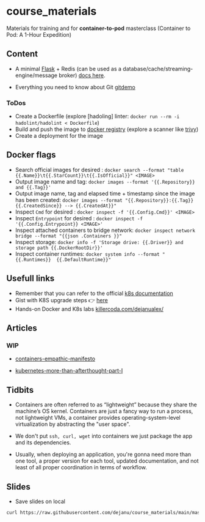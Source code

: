 # course_materials
Materials for training and for **container-to-pod** masterclass (Container to Pod: A 1-Hour Expedition)



## Content

* A minimal [Flask](https://flask.palletsprojects.com/en/3.0.x/quickstart/#a-minimal-application) + Redis (can be used as a database/cache/streaming-engine/message broker) [docs here](https://github.com/dejanu/course_materials/tree/main/python_hello_app).

* Everything you need to know about Git [gitdemo](https://github.com/dejanu/course_materials/tree/main/gitdemo#readme)

### ToDos

* Create a Dockerfile (explore [hadoling] linter: `docker run --rm -i hadolint/hadolint < Dockerfile`)
* Build and push the image to [docker registry](https://hub.docker.com/) (explore a scanner like [trivy](https://github.com/aquasecurity/trivy))
* Create a deployment for the image

## Docker flags

* Search official images for desired <IMAGE>: `docker search --format "table {{.Name}}\t{{.StarCount}}\t{{.IsOfficial}}" <IMAGE> `
* Output image name and tag: `docker images --format '{{.Repository}} and {{.Tag}}'`
* Output image name, tag and elapsed time + timestamp since the image has been created: `docker images --format "{{.Repository}}:{{.Tag}} {{.CreatedSince}} --> {{.CreatedAt}}"`
* Inspect `Cmd` for desired <IMAGE>: `docker inspect -f '{{.Config.Cmd}}' <IMAGE>`
* Inspect `Entrypoint` for desired <IMAGE>: `docker inspect -f '{{.Config.Entrypoint}} <IMAGE>'`
* Inspect attached containers to bridge network: `docker inspect network bridge --format "{{json .Containers }}"`
* Inspect storage: `docker info -f 'Storage drive: {{.Driver}} and storage path {{.DockerRootDir}}'`
* Inspect container runtimes: `docker system info --format "{{.Runtimes}}  {{.DefaultRuntime}}"`



## Usefull links

* Remember that you can refer to the official [k8s documentation](https://kubernetes.io/docs/home/)
* Gist with K8S upgrade steps 👉 [here](https://gist.github.com/dejanu/89ec2565d3a923a368f5dc046259e2b9)
* Hands-on Docker and K8s labs [killercoda.com/dejanualex/](https://killercoda.com/dejanualex/)


## Articles
### WIP

* [containers-empathic-manifesto](https://www.linkedin.com/pulse/containers-empathic-manifesto-alexandru-dejanu-1xuzf/)

* [kubernetes-more-than-afterthought-part-I](https://www.linkedin.com/pulse/kubernetes-more-than-afterthought-part-i-alexandru-dejanu-tcc5f/)

## Tidbits

* Containers are often referred to as “lightweight” because they share the machine’s OS kernel. Containers are just a fancy way to run a process, not lightweight VMs, a container provides operating-system-level virtualization by abstracting the "user space".

* We don't put `ssh, curl, wget` into containers we just package the app and its dependencies.

* Usually, when deploying an application, you're gonna need more than one tool, a proper version for each tool, updated documentation, and not least of all proper coordination in terms of workflow.


## Slides

* Save slides on local
```bash
curl https://raw.githubusercontent.com/dejanu/course_materials/main/masterclass_slides.key -o masterclass_slides.key
```